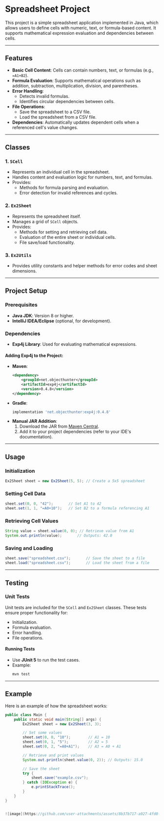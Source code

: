 # Spreadsheet Project

This project is a simple spreadsheet application implemented in Java, which allows users to define cells with numeric, text, or formula-based content. It supports mathematical expression evaluation and dependencies between cells.

---

## Features

- **Basic Cell Content**: Cells can contain numbers, text, or formulas (e.g., `=A1+B2`).
- **Formula Evaluation**: Supports mathematical operations such as addition, subtraction, multiplication, division, and parentheses.
- **Error Handling**:
  - Detects invalid formulas.
  - Identifies circular dependencies between cells.
- **File Operations**:
  - Save the spreadsheet to a CSV file.
  - Load the spreadsheet from a CSV file.
- **Dependencies**: Automatically updates dependent cells when a referenced cell's value changes.

---

## Classes

### 1. `SCell`
- Represents an individual cell in the spreadsheet.
- Handles content and evaluation logic for numbers, text, and formulas.
- Provides:
  - Methods for formula parsing and evaluation.
  - Error detection for invalid references and cycles.

### 2. `Ex2Sheet`
- Represents the spreadsheet itself.
- Manages a grid of `SCell` objects.
- Provides:
  - Methods for setting and retrieving cell data.
  - Evaluation of the entire sheet or individual cells.
  - File save/load functionality.

### 3. `Ex2Utils`
- Provides utility constants and helper methods for error codes and sheet dimensions.

---

## Project Setup

### Prerequisites
- **Java JDK**: Version 8 or higher.
- **IntelliJ IDEA/Eclipse** (optional, for development).

### Dependencies
- **Exp4j Library**: Used for evaluating mathematical expressions.

#### Adding Exp4j to the Project:
- **Maven**:
  ```xml
  <dependency>
      <groupId>net.objecthunter</groupId>
      <artifactId>exp4j</artifactId>
      <version>0.4.8</version>
  </dependency>
  ```
- **Gradle**:
  ```groovy
  implementation 'net.objecthunter:exp4j:0.4.8'
  ```
- **Manual JAR Addition**:
  1. Download the JAR from [Maven Central](https://search.maven.org/artifact/net.objecthunter/exp4j/0.4.8/jar).
  2. Add it to your project dependencies (refer to your IDE's documentation).

---

## Usage

### Initialization
```java
Ex2Sheet sheet = new Ex2Sheet(5, 5); // Create a 5x5 spreadsheet
```

### Setting Cell Data
```java
sheet.set(0, 0, "42");       // Set A1 to 42
sheet.set(1, 1, "=A0+10");   // Set B2 to a formula referencing A1
```

### Retrieving Cell Values
```java
String value = sheet.value(0, 0); // Retrieve value from A1
System.out.println(value);       // Outputs: 42.0
```

### Saving and Loading
```java
sheet.save("spreadsheet.csv");       // Save the sheet to a file
sheet.load("spreadsheet.csv");       // Load the sheet from a file
```

---

## Testing

### Unit Tests
Unit tests are included for the `SCell` and `Ex2Sheet` classes. These tests ensure proper functionality for:
- Initialization.
- Formula evaluation.
- Error handling.
- File operations.

#### Running Tests
- Use **JUnit 5** to run the test cases.
- Example:
  ```bash
  mvn test
  ```

---

## Example

Here is an example of how the spreadsheet works:

```java
public class Main {
    public static void main(String[] args) {
        Ex2Sheet sheet = new Ex2Sheet(3, 3);

        // Set some values
        sheet.set(0, 0, "10");        // A1 = 10
        sheet.set(0, 1, "5");         // A2 = 5
        sheet.set(0, 2, "=A0+A1");    // A3 = A0 + A1

        // Retrieve and print values
        System.out.println(sheet.value(0, 2)); // Outputs: 15.0

        // Save the sheet
        try {
            sheet.save("example.csv");
        } catch (IOException e) {
            e.printStackTrace();
        }
    }
}


![image](https://github.com/user-attachments/assets/8b37b717-a927-4fd0-ab57-206c9c23514a)



